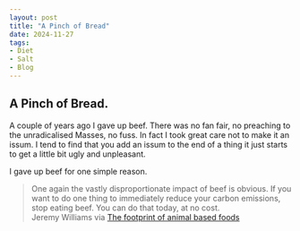 ```yaml
---
layout: post
title: "A Pinch of Bread"
date: 2024-11-27
tags:
- Diet
- Salt
- Blog
---
```


## A Pinch of Bread. 

A couple of years ago I gave up beef. There was no fan fair, no preaching to the unradicalised
Masses, no fuss. In fact I took great care not to make it an issum. I tend to find that you add an issum to the end of a thing it just starts to get a little bit ugly and unpleasant.

I gave up beef for one simple reason. 

> One again the vastly disproportionate impact of beef is obvious. If you want to do one thing to immediately reduce your carbon emissions, stop eating beef. You can do that today, at no cost.
> \
> Jeremy Williams via [The footprint of animal based foods](https://earthbound.report/2020/09/24/the-footprint-of-animal-based-foods/)

